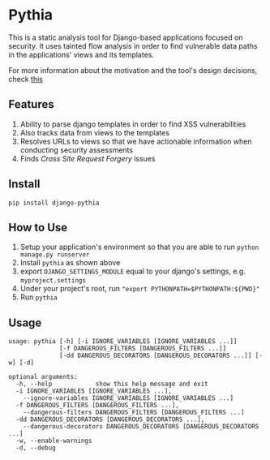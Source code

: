 # Pythia

This is a static analysis tool for Django-based applications focused on security.
It uses tainted flow analysis in order to find vulnerable data paths in the applications' views
and its templates.

For more information about the motivation and the tool's design decisions, check [this](docs/DESIGN.md)

## Features
1. Ability to parse django templates in order to find XSS vulnerabilities
2. Also tracks data from views to the templates
3. Resolves URLs to views so that we have actionable information when conducting security assessments
4. Finds _Cross Site Request Forgery_ issues

## Install
```
pip install django-pythia
```

## How to Use

1. Setup your application's environment so that you are able to run `python manage.py runserver`  
2. Install `pythia` as shown above
3. export `DJANGO_SETTINGS_MODULE` equal to your django's settings, e.g. `myproject.settings`
4. Under your project's root, run `"export PYTHONPATH=$PYTHONPATH:${PWD}"`
5. Run `pythia`

## Usage
```
usage: pythia [-h] [-i IGNORE_VARIABLES [IGNORE_VARIABLES ...]]
              [-f DANGEROUS_FILTERS [DANGEROUS_FILTERS ...]]
              [-dd DANGEROUS_DECORATORS [DANGEROUS_DECORATORS ...]] [-w] [-d]

optional arguments:
  -h, --help            show this help message and exit
  -i IGNORE_VARIABLES [IGNORE_VARIABLES ...], 
  	--ignore-variables IGNORE_VARIABLES [IGNORE_VARIABLES ...]
  -f DANGEROUS_FILTERS [DANGEROUS_FILTERS ...], 
  	--dangerous-filters DANGEROUS_FILTERS [DANGEROUS_FILTERS ...]
  -dd DANGEROUS_DECORATORS [DANGEROUS_DECORATORS ...], 
  	--dangerous-decorators DANGEROUS_DECORATORS [DANGEROUS_DECORATORS ...]
  -w, --enable-warnings
  -d, --debug
```
